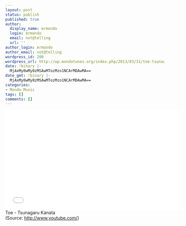 ```yaml
---
layout: post
status: publish
published: true
author:
  display_name: mrmondo
  login: mrmondo
  email: not@telling
  url: ''
author_login: mrmondo
author_email: not@telling
wordpress_id: 200
wordpress_url: http://wp.mondotunes.org/index.php/2013/03/31/toe-tsunagaru-kanata/
date: !binary |-
  MjAxMy0wMy0zMSAwMTozMzo1NCArMDAwMA==
date_gmt: !binary |-
  MjAxMy0wMy0zMSAwMTozMzo1NCArMDAwMA==
categories:
- Mondo Music
tags: []
comments: []
---
```

<iframe width="560" height="315" src="//www.youtube.com/embed/Z3ZEfvzY4pk" frameborder="0"> </iframe>
Toe - Tsunagaru Kanata
<div class="attribution">(<span>Source:</span> <a href="http://www.youtube.com/">http://www.youtube.com/</a>)</div>
